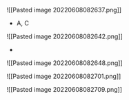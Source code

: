 ![[Pasted image 20220608082637.png]]

- A, C

![[Pasted image 20220608082642.png]]

-

![[Pasted image 20220608082648.png]]

![[Pasted image 20220608082701.png]]

![[Pasted image 20220608082709.png]]